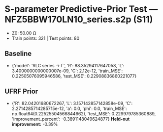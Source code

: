 # S-parameter Predictive-Prior Test — NFZ5BBW170LN10_series.s2p (S11)
- Z0: 50.00 Ω
- Train points: 321  |  Test points: 80

## Baseline
- {'model': 'RLC series -> Γ', 'R': 88.35294117647058, 'L': 3.4000000000000007e-09, 'C': 2.12e-12, 'train_MSE': 0.22505076095946586, 'test_MSE': 0.22908836860221077}

## UFRF Prior
- {'R': 82.04201680672267, 'L': 3.157142857142858e-09, 'C': 2.2714285714285715e-12, 'a': 0.0, 'phi': 0.0, 'train_MSE': np.float64(0.22525504566844662), 'test_MSE': 0.229979785360889, 'improvement_percent': -0.3891148049624877}
**Held-out improvement:** -0.39%